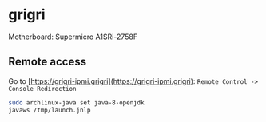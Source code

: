 # grigri

Motherboard: Supermicro A1SRi-2758F

## Remote access

Go to [https://grigri-ipmi.grigri](https://grigri-ipmi.grigri): `Remote Control -> Console Redirection`

```bash
sudo archlinux-java set java-8-openjdk
javaws /tmp/launch.jnlp
```
